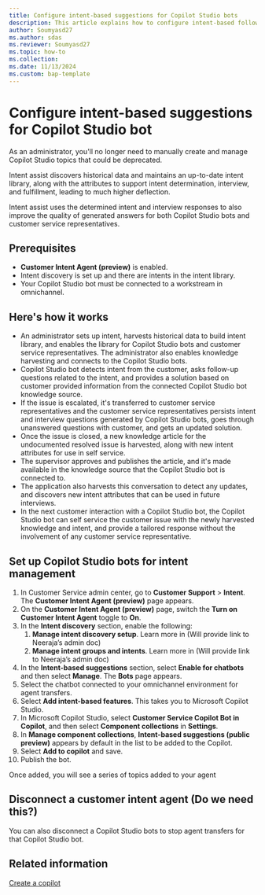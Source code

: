 ```yaml
---
title: Configure intent-based suggestions for Copilot Studio bots
description: This article explains how to configure intent-based follow-up suggestions for Copilot Studio bot using intent assist to automate and streamline the process.
author: Soumyasd27
ms.author: sdas
ms.reviewer: Soumyasd27
ms.topic: how-to
ms.collection:
ms.date: 11/13/2024
ms.custom: bap-template
---
```



# Configure intent-based suggestions for Copilot Studio bot

As an administrator, you'll no longer need to manually create and manage Copilot Studio topics that could be deprecated.

Intent assist discovers historical data and maintains an up-to-date intent library, along with the attributes to support intent determination, interview, and fulfillment, leading to much higher deflection.

Intent assist uses the determined intent and interview responses to also improve the quality of generated answers for both Copilot Studio bots and customer service representatives.

## Prerequisites

- **Customer Intent Agent (preview)** is enabled.
- Intent discovery is set up and there are intents in the intent library.
- Your Copilot Studio bot must be connected to a workstream in omnichannel.

## Here's how it works

- An administrator sets up intent, harvests historical data to build intent library, and enables the library for Copilot Studio bots and customer service representatives. The administrator also enables knowledge harvesting and connects to the Copilot Studio bots.
- Copilot Studio bot detects intent from the customer, asks follow-up questions related to the intent, and provides a solution based on customer provided information from the connected Copilot Studio bot knowledge source.
- If the issue is escalated, it's transferred to customer service representatives and the customer service representatives persists intent and interview questions generated by Copilot Studio bots, goes through unanswered questions with customer, and gets an updated solution.
- Once the issue is closed, a new knowledge article for the undocumented resolved issue is harvested, along with new intent attributes for use in self service.
- The supervisor approves and publishes the article, and it's made available in the knowledge source that the Copilot Studio bot is connected to.
- The application also harvests this conversation to detect any updates, and discovers new intent attributes that can be used in future interviews.
- In the next customer interaction with a Copilot Studio bot, the Copilot Studio bot can self service the customer issue with the newly harvested knowledge and intent, and provide a tailored response without the involvement of any customer service representative.

## Set up Copilot Studio bots for intent management

1.	In Customer Service admin center, go to **Customer Support** > **Intent**. The **Customer Intent Agent (preview)** page appears.
1.	On the **Customer Intent Agent (preview)** page, switch the **Turn on Customer Intent Agent** toggle to **On**.
1.	In the **Intent discovery** section, enable the following:
    1.	**Manage intent discovery setup**. Learn more in (Will provide link to Neeraja’s admin doc)
    1.	**Manage intent groups and intents**. Learn more in (Will provide link to Neeraja’s admin doc)	
1.	In the **Intent-based suggestions** section, select **Enable for chatbots** and then select **Manage**. The **Bots** page appears.
1.	Select the chatbot connected to your omnichannel environment for agent transfers.
1.	Select **Add intent-based features**. This takes you to Microsoft Copilot Studio.
1.	In Microsoft Copilot Studio, select **Customer Service Copilot Bot in Copilot**, and then select **Component collections** in **Settings**.
1.	In **Manage component collections**, **Intent-based suggestions (public preview)** appears by default in the list to be added to the Copilot.
1.	Select **Add to copilot** and save.
1. Publish the bot.

Once added, you will see a series of topics added to your agent 


## Disconnect a customer intent agent (Do we need this?)

You can also disconnect a Copilot Studio bots to stop agent transfers for that Copilot Studio bot.

## Related information

[Create a copilot](/microsoft-copilot-studio/authoring-first-bot?tabs=web#create-a-copilot)
